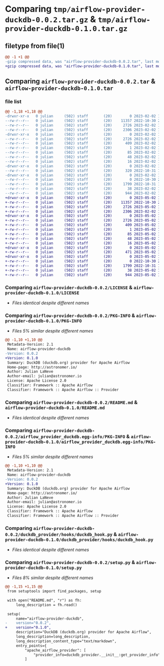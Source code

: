 # Comparing `tmp/airflow-provider-duckdb-0.0.2.tar.gz` & `tmp/airflow-provider-duckdb-0.1.0.tar.gz`

## filetype from file(1)

```diff
@@ -1 +1 @@
-gzip compressed data, was "airflow-provider-duckdb-0.0.2.tar", last modified: Thu Feb  2 17:27:20 2023, max compression
+gzip compressed data, was "airflow-provider-duckdb-0.1.0.tar", last modified: Tue May  2 14:54:57 2023, max compression
```

## Comparing `airflow-provider-duckdb-0.0.2.tar` & `airflow-provider-duckdb-0.1.0.tar`

### file list

```diff
@@ -1,18 +1,18 @@
-drwxr-xr-x   0 julian     (502) staff       (20)        0 2023-02-02 17:27:20.827721 airflow-provider-duckdb-0.0.2/
--rw-r--r--   0 julian     (502) staff       (20)    11357 2022-10-30 21:15:10.000000 airflow-provider-duckdb-0.0.2/LICENSE
--rw-r--r--   0 julian     (502) staff       (20)     2726 2023-02-02 17:27:20.827577 airflow-provider-duckdb-0.0.2/PKG-INFO
--rw-r--r--   0 julian     (502) staff       (20)     2306 2023-02-02 17:24:37.000000 airflow-provider-duckdb-0.0.2/README.md
-drwxr-xr-x   0 julian     (502) staff       (20)        0 2023-02-02 17:27:20.826547 airflow-provider-duckdb-0.0.2/airflow_provider_duckdb.egg-info/
--rw-r--r--   0 julian     (502) staff       (20)     2726 2023-02-02 17:27:20.000000 airflow-provider-duckdb-0.0.2/airflow_provider_duckdb.egg-info/PKG-INFO
--rw-r--r--   0 julian     (502) staff       (20)      409 2023-02-02 17:27:20.000000 airflow-provider-duckdb-0.0.2/airflow_provider_duckdb.egg-info/SOURCES.txt
--rw-r--r--   0 julian     (502) staff       (20)        1 2023-02-02 17:27:20.000000 airflow-provider-duckdb-0.0.2/airflow_provider_duckdb.egg-info/dependency_links.txt
--rw-r--r--   0 julian     (502) staff       (20)       85 2023-02-02 17:27:20.000000 airflow-provider-duckdb-0.0.2/airflow_provider_duckdb.egg-info/entry_points.txt
--rw-r--r--   0 julian     (502) staff       (20)       48 2023-02-02 17:27:20.000000 airflow-provider-duckdb-0.0.2/airflow_provider_duckdb.egg-info/requires.txt
--rw-r--r--   0 julian     (502) staff       (20)       16 2023-02-02 17:27:20.000000 airflow-provider-duckdb-0.0.2/airflow_provider_duckdb.egg-info/top_level.txt
-drwxr-xr-x   0 julian     (502) staff       (20)        0 2023-02-02 17:27:20.826690 airflow-provider-duckdb-0.0.2/duckdb_provider/
--rw-r--r--   0 julian     (502) staff       (20)      320 2022-10-31 14:16:34.000000 airflow-provider-duckdb-0.0.2/duckdb_provider/__init__.py
-drwxr-xr-x   0 julian     (502) staff       (20)        0 2023-02-02 17:27:20.827213 airflow-provider-duckdb-0.0.2/duckdb_provider/hooks/
--rw-r--r--   0 julian     (502) staff       (20)        0 2022-10-30 21:28:31.000000 airflow-provider-duckdb-0.0.2/duckdb_provider/hooks/__init__.py
--rw-r--r--   0 julian     (502) staff       (20)     1799 2022-10-31 14:37:54.000000 airflow-provider-duckdb-0.0.2/duckdb_provider/hooks/duckdb_hook.py
--rw-r--r--   0 julian     (502) staff       (20)       38 2023-02-02 17:27:20.827762 airflow-provider-duckdb-0.0.2/setup.cfg
--rw-r--r--   0 julian     (502) staff       (20)      944 2023-02-02 17:26:10.000000 airflow-provider-duckdb-0.0.2/setup.py
+drwxr-xr-x   0 julian     (502) staff       (20)        0 2023-05-02 14:54:57.291730 airflow-provider-duckdb-0.1.0/
+-rw-r--r--   0 julian     (502) staff       (20)    11357 2022-10-30 21:15:10.000000 airflow-provider-duckdb-0.1.0/LICENSE
+-rw-r--r--   0 julian     (502) staff       (20)     2726 2023-05-02 14:54:57.291531 airflow-provider-duckdb-0.1.0/PKG-INFO
+-rw-r--r--   0 julian     (502) staff       (20)     2306 2023-02-02 17:24:37.000000 airflow-provider-duckdb-0.1.0/README.md
+drwxr-xr-x   0 julian     (502) staff       (20)        0 2023-05-02 14:54:57.290421 airflow-provider-duckdb-0.1.0/airflow_provider_duckdb.egg-info/
+-rw-r--r--   0 julian     (502) staff       (20)     2726 2023-05-02 14:54:57.000000 airflow-provider-duckdb-0.1.0/airflow_provider_duckdb.egg-info/PKG-INFO
+-rw-r--r--   0 julian     (502) staff       (20)      409 2023-05-02 14:54:57.000000 airflow-provider-duckdb-0.1.0/airflow_provider_duckdb.egg-info/SOURCES.txt
+-rw-r--r--   0 julian     (502) staff       (20)        1 2023-05-02 14:54:57.000000 airflow-provider-duckdb-0.1.0/airflow_provider_duckdb.egg-info/dependency_links.txt
+-rw-r--r--   0 julian     (502) staff       (20)       85 2023-05-02 14:54:57.000000 airflow-provider-duckdb-0.1.0/airflow_provider_duckdb.egg-info/entry_points.txt
+-rw-r--r--   0 julian     (502) staff       (20)       48 2023-05-02 14:54:57.000000 airflow-provider-duckdb-0.1.0/airflow_provider_duckdb.egg-info/requires.txt
+-rw-r--r--   0 julian     (502) staff       (20)       16 2023-05-02 14:54:57.000000 airflow-provider-duckdb-0.1.0/airflow_provider_duckdb.egg-info/top_level.txt
+drwxr-xr-x   0 julian     (502) staff       (20)        0 2023-05-02 14:54:57.290588 airflow-provider-duckdb-0.1.0/duckdb_provider/
+-rw-r--r--   0 julian     (502) staff       (20)      471 2023-05-02 14:52:15.000000 airflow-provider-duckdb-0.1.0/duckdb_provider/__init__.py
+drwxr-xr-x   0 julian     (502) staff       (20)        0 2023-05-02 14:54:57.291143 airflow-provider-duckdb-0.1.0/duckdb_provider/hooks/
+-rw-r--r--   0 julian     (502) staff       (20)        0 2022-10-30 21:28:31.000000 airflow-provider-duckdb-0.1.0/duckdb_provider/hooks/__init__.py
+-rw-r--r--   0 julian     (502) staff       (20)     1799 2022-10-31 14:37:54.000000 airflow-provider-duckdb-0.1.0/duckdb_provider/hooks/duckdb_hook.py
+-rw-r--r--   0 julian     (502) staff       (20)       38 2023-05-02 14:54:57.291778 airflow-provider-duckdb-0.1.0/setup.cfg
+-rw-r--r--   0 julian     (502) staff       (20)      944 2023-05-02 14:54:30.000000 airflow-provider-duckdb-0.1.0/setup.py
```

### Comparing `airflow-provider-duckdb-0.0.2/LICENSE` & `airflow-provider-duckdb-0.1.0/LICENSE`

 * *Files identical despite different names*

### Comparing `airflow-provider-duckdb-0.0.2/PKG-INFO` & `airflow-provider-duckdb-0.1.0/PKG-INFO`

 * *Files 5% similar despite different names*

```diff
@@ -1,10 +1,10 @@
 Metadata-Version: 2.1
 Name: airflow-provider-duckdb
-Version: 0.0.2
+Version: 0.1.0
 Summary: DuckDB (duckdb.org) provider for Apache Airflow
 Home-page: http://astronomer.io/
 Author: Julian LaNeve
 Author-email: julian@astronomer.io
 License: Apache License 2.0
 Classifier: Framework :: Apache Airflow
 Classifier: Framework :: Apache Airflow :: Provider
```

### Comparing `airflow-provider-duckdb-0.0.2/README.md` & `airflow-provider-duckdb-0.1.0/README.md`

 * *Files identical despite different names*

### Comparing `airflow-provider-duckdb-0.0.2/airflow_provider_duckdb.egg-info/PKG-INFO` & `airflow-provider-duckdb-0.1.0/airflow_provider_duckdb.egg-info/PKG-INFO`

 * *Files 5% similar despite different names*

```diff
@@ -1,10 +1,10 @@
 Metadata-Version: 2.1
 Name: airflow-provider-duckdb
-Version: 0.0.2
+Version: 0.1.0
 Summary: DuckDB (duckdb.org) provider for Apache Airflow
 Home-page: http://astronomer.io/
 Author: Julian LaNeve
 Author-email: julian@astronomer.io
 License: Apache License 2.0
 Classifier: Framework :: Apache Airflow
 Classifier: Framework :: Apache Airflow :: Provider
```

### Comparing `airflow-provider-duckdb-0.0.2/duckdb_provider/hooks/duckdb_hook.py` & `airflow-provider-duckdb-0.1.0/duckdb_provider/hooks/duckdb_hook.py`

 * *Files identical despite different names*

### Comparing `airflow-provider-duckdb-0.0.2/setup.py` & `airflow-provider-duckdb-0.1.0/setup.py`

 * *Files 8% similar despite different names*

```diff
@@ -1,15 +1,15 @@
 from setuptools import find_packages, setup
 
 with open("README.md", "r") as fh:
     long_description = fh.read()
 
 setup(
     name="airflow-provider-duckdb",
-    version="0.0.2",
+    version="0.1.0",
     description="DuckDB (duckdb.org) provider for Apache Airflow",
     long_description=long_description,
     long_description_content_type="text/markdown",
     entry_points={
         "apache_airflow_provider": [
             "provider_info=duckdb_provider.__init__:get_provider_info"
         ]
```

